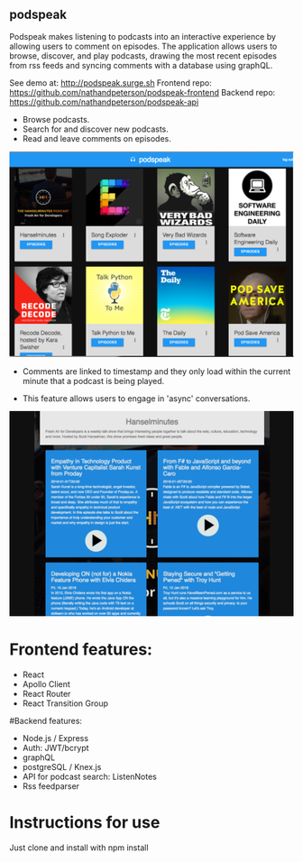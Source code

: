 ## podspeak

Podspeak makes listening to podcasts into an interactive experience by allowing users to comment on episodes. The application allows users to browse, discover, and play podcasts, drawing the most recent episodes from rss feeds and syncing comments with a database using graphQL.

See demo at: 
http://podspeak.surge.sh
Frontend repo:
https://github.com/nathandpeterson/podspeak-frontend
Backend repo:
https://github.com/nathandpeterson/podspeak-api

* Browse podcasts.
* Search for and discover new podcasts.
* Read and leave comments on episodes.

![](homepage.png)

* Comments are linked to timestamp and they only load within the current minute that a podcast is being played.

* This feature allows users to engage in 'async' conversations.

![](episode-browser.png)

# Frontend features:
* React
* Apollo Client
* React Router
* React Transition Group

#Backend features:
* Node.js / Express
* Auth: JWT/bcrypt
* graphQL
* postgreSQL / Knex.js
* API for podcast search: ListenNotes
* Rss feedparser

# Instructions for use

Just clone and install with npm install




